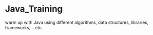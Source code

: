 # Java_Training
warm up with Java using different algorithms, data structures, libraries, frameworks, ...etc.
